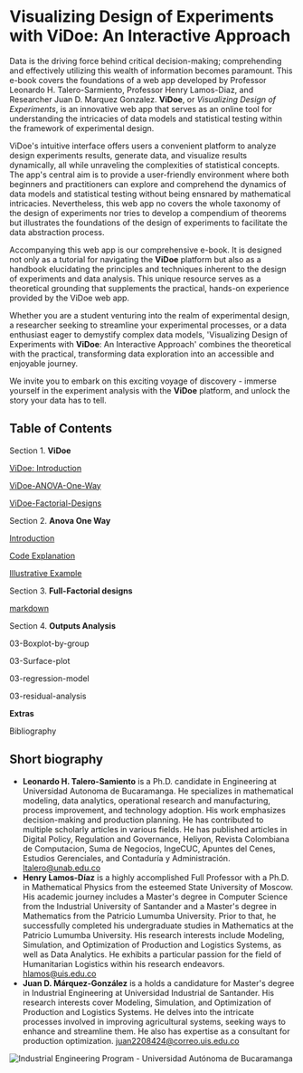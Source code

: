 # Visualizing Design of Experiments with ViDoe: An Interactive Approach

Data is the driving force behind critical decision-making; comprehending and effectively utilizing this wealth of information becomes paramount. This e-book covers the foundations of a web app developed by Professor Leonardo H. Talero-Sarmiento, Professor Henry Lamos-Diaz, and Researcher Juan D. Marquez Gonzalez. **ViDoe**, or *Visualizing Design of Experiments*, is an innovative web app that serves as an online tool for understanding the intricacies of data models and statistical testing within the framework of experimental design.

ViDoe's intuitive interface offers users a convenient platform to analyze design experiments results, generate data, and visualize results dynamically, all while unraveling the complexities of statistical concepts. The app's central aim is to provide a user-friendly environment where both beginners and practitioners can explore and comprehend the dynamics of data models and statistical testing without being ensnared by mathematical intricacies. Nevertheless, this web app no covers the whole taxonomy of the design of experiments nor tries to develop a compendium of theorems but illustrates the foundations of the design of experiments to facilitate the data abstraction process.

Accompanying this web app is our comprehensive e-book. It is designed not only as a tutorial for navigating the **ViDoe** platform but also as a handbook elucidating the principles and techniques inherent to the design of experiments and data analysis. This unique resource serves as a theoretical grounding that supplements the practical, hands-on experience provided by the ViDoe web app.

Whether you are a student venturing into the realm of experimental design, a researcher seeking to streamline your experimental processes, or a data enthusiast eager to demystify complex data models, 'Visualizing Design of Experiments with **ViDoe**: An Interactive Approach' combines the theoretical with the practical, transforming data exploration into an accessible and enjoyable journey.

We invite you to embark on this exciting voyage of discovery - immerse yourself in the experiment analysis with the **ViDoe** platform, and unlock the story your data has to tell.

## Table of Contents

Section 1. **ViDoe**

 [ViDoe: Introduction](#00-ViDoe-Introduction)

 [ViDoe-ANOVA-One-Way](#00-ViDoe-ANOVA-One-Way)

 [ViDoe-Factorial-Designs](#00-ViDoe-Factorial-Designs)

Section 2. **Anova One Way**

 [Introduction](#01-anova-oneway)

 [Code Explanation](#01-one-way-anova)

 [Illustrative Example](#01-one-way-example)

Section 3. **Full-Factorial designs**

 [markdown](#markdown)

Section 4. **Outputs Analysis**

 03-Boxplot-by-group

 03-Surface-plot

 03-regression-model

 03-residual-analysis

**Extras**

 Bibliography


## Short biography
* **Leonardo H. Talero-Samiento** is a Ph.D. candidate in Engineering at Universidad Autonoma de Bucaramanga. He specializes in mathematical modeling, data analytics, operational research and manufacturing, process improvement, and technology adoption. His work emphasizes decision-making and production planning. He has contributed to multiple scholarly articles in various fields. He has published articles in Digital Policy, Regulation and Governance, Heliyon, Revista Colombiana de Computacion, Suma de Negocios, IngeCUC, Apuntes del Cenes, Estudios Gerenciales, and Contaduría y Administración. [ltalero@unab.edu.co](mailto:ltalero@unab.edu.co)
* **Henry Lamos-Díaz** is a highly accomplished Full Professor with a Ph.D. in Mathematical Physics from the esteemed State University of Moscow. His academic journey includes a Master's degree in Computer Science from the Industrial University of Santander and a Master's degree in Mathematics from the Patricio Lumumba University. Prior to that, he successfully completed his undergraduate studies in Mathematics at the Patricio Lumumba University. His research interests include  Modeling, Simulation, and Optimization of Production and Logistics Systems, as well as Data Analytics. He exhibits a particular passion for the field of Humanitarian Logistics within his research endeavors. [hlamos@uis.edu.co](mailto:hlamos@uis.edu.co)
* **Juan D. Márquez-González** is a holds a candidature for Master's degree in Industrial Engineering at Universidad Industrial de Santander.  His research interests cover Modeling, Simulation, and Optimization of Production and Logistics Systems. He delves into the intricate processes involved in improving agricultural systems, seeking ways to enhance and streamline them. He also has expertise as a consultant for production optimization. [juan2208424@correo.uis.edu.co](mailto:juan2208424@correo.uis.edu.co)


![Industrial Engineering Program - Universidad Autónoma de Bucaramanga](/workspaces/DOE/e-book/book/INGENIERÍA-INDUSTRIAL_LOGO.png)

